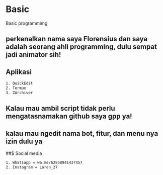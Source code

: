 # Basic
Basic programmimg

## perkenalkan nama saya Florensius dan saya adalah seorang ahli programming, dulu sempat jadi animator sih!

## Aplikasi
```bash
1. QuickEdit
2. Termux
3. ZArchiver
```

## Kalau mau ambil script tidak perlu mengatasnamakan github saya gpp ya! 

## kalau mau ngedit nama bot, fitur, dan menu nya izin dulu ya

##$ Social media
```bash
1. Whatsapp = wa.me/62858941437457
2. Instagram = Loren_27
```
